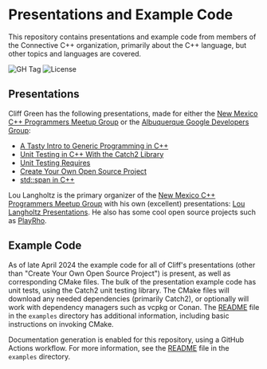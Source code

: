# Presentations and Example Code

This repository contains presentations and example code from members of the Connective C++ organization, primarily about the C++ language, but other topics and languages are covered.

![GH Tag](https://img.shields.io/github/v/tag/connectivecpp/presentations?label=GH%20tag)
![License](https://img.shields.io/badge/License-Boost%201.0-blue)

## Presentations

Cliff Green has the following presentations, made for either the [New Mexico C++ Programmers Meetup Group](https://www.meetup.com/new-mexico-cpp-programmers/) or the [Albuquerque Google Developers Group](https://gdg.community.dev/gdg-albuquerque/):

- [A Tasty Intro to Generic Programming in C++](./presentations/ATastyIntroToGenericProgrammingInC%2B%2B.pdf)
- [Unit Testing in C++ With the Catch2 Library](https://github.com/connectivecpp/presentations/blob/main/presentations/UnitTestingC%2B%2BWithCatch2.pdf)
- [Unit Testing Requires](https://github.com/connectivecpp/presentations/blob/main/presentations/UnitTestingRequires.pdf)
- [Create Your Own Open Source Project](https://github.com/connectivecpp/presentations/blob/main/presentations/CreateYourOwnOpenSourceProject.pdf)
- [std::span in C++](https://github.com/connectivecpp/presentations/blob/main/presentations/StdSpanInC%2B%2B.pdf)

Lou Langholtz is the primary organizer of the [New Mexico C++ Programmers Meetup Group](https://www.meetup.com/new-mexico-cpp-programmers/) with his own (excellent) presentations: [Lou Langholtz Presentations](https://louis-langholtz.github.io/presentation/). He also has some cool open source projects such as [PlayRho](https://louis-langholtz.github.io/PlayRho/).

## Example Code

As of late April 2024 the example code for all of Cliff's presentations (other than "Create Your Own Open Source Project") is present, as well as corresponding CMake files. The bulk of the presentation example code has unit tests, using the Catch2 unit testing library. The CMake files will download any needed dependencies (primarily Catch2), or optionally will work with dependency managers such as vcpkg or Conan. The [README](examples/README.md) file in the `examples` directory has additional information, including basic instructions on invoking CMake.

Documentation generation is enabled for this repository, using a GitHub Actions workflow. For more information, see the [README](examples/README.md) file in the `examples` directory.
